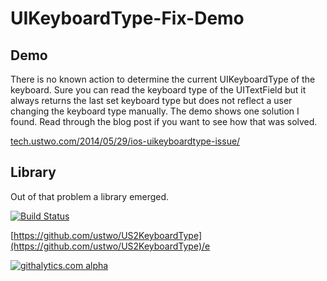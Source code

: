UIKeyboardType-Fix-Demo
=======================

## Demo

There is no known action to determine the current UIKeyboardType of the keyboard. Sure you can read the keyboard type of the UITextField but it always returns the last set keyboard type but does not reflect a user changing the keyboard type manually. The demo shows one solution I found. Read through the blog post if you want to see how that was solved.

[tech.ustwo.com/2014/05/29/ios-uikeyboardtype-issue/](tech.ustwo.com/2014/05/29/ios-uikeyboardtype-issue)

## Library

Out of that problem a library emerged.

[![Build Status](https://travis-ci.org/ustwo/US2KeyboardType.svg?branch=master)](https://travis-ci.org/ustwo/US2KeyboardType)

[https://github.com/ustwo/US2KeyboardType](https://github.com/ustwo/US2KeyboardType)/e

[![githalytics.com alpha](https://cruel-carlota.pagodabox.com/0aa41e895e9490ebd883aa888ce89e6d "githalytics.com")](http://githalytics.com/martinstolz/UIKeyboardType-Fix-Demo)